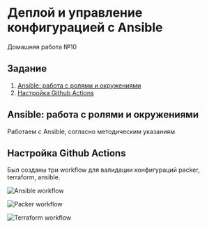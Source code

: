 # Деплой и управление конфигурацией с Ansible
Домашняя работа №10

## Задание
1. [Ansible: работа с ролями и окружениями](#chapter-0)
2. [Настройка Github Actions](#chapter-1)


<a id="chapter-0"></a>
## Ansible: работа с ролями и окружениями

Работаем с Ansible, согласно методическим указаниям

<a id="chapter-1"></a>
## Настройка Github Actions

Был созданы три workflow для валидации конфигураций packer, terraform, ansible.

![Ansible workflow](https://github.com/Otus-DevOps-2021-08/Thor-VR4_infra/actions/workflows/ansible_lint.yml/badge.svg)

![Packer workflow](https://github.com/Otus-DevOps-2021-08/Thor-VR4_infra/actions/workflows/packer_validate.yml/badge.svg)

![Terraform workflow](https://github.com/Otus-DevOps-2021-08/Thor-VR4_infra/actions/workflows/terraform.yml/badge.svg)
